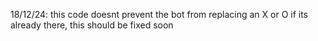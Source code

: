 18/12/24:
this code doesnt prevent the bot from replacing an X or O if its already there, this should be fixed soon
